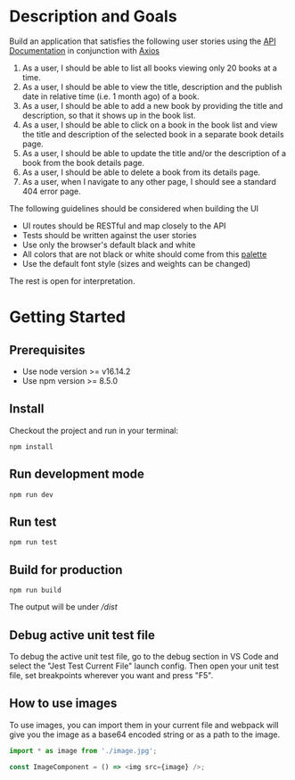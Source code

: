 # Description and Goals

Build an application that satisfies the following user stories using the [API Documentation](https://fakerestapi.azurewebsites.net/index.html) in conjunction with [Axios](https://www.npmjs.com/package/axios)

1. As a user, I should be able to list all books viewing only 20 books at a time.
2. As a user, I should be able to view the title, description and the publish date in relative time (i.e. 1 month ago) of a book.
3. As a user, I should be able to add a new book by providing the title and description, so that it shows up in the book list.
4. As a user, I should be able to click on a book in the book list and view the title and description of the selected book in a separate book details page.
5. As a user, I should be able to update the title and/or the description of a book from the book details page.
6. As a user, I should be able to delete a book from its details page.
7. As a user, when I navigate to any other page, I should see a standard 404 error page.

The following guidelines should be considered when building the UI

- UI routes should be RESTful and map closely to the API
- Tests should be written against the user stories
- Use only the browser's default black and white
- All colors that are not black or white should come from this [palette](https://flatuicolors.com/palette/nl)
- Use the default font style (sizes and weights can be changed)

The rest is open for interpretation.

# Getting Started

## Prerequisites

- Use node version >= v16.14.2
- Use npm version >= 8.5.0

## Install

Checkout the project and run in your terminal:

```
npm install
```

## Run development mode

```
npm run dev
```

## Run test

```
npm run test
```

## Build for production

```
npm run build
```

The output will be under _/dist_

## Debug active unit test file

To debug the active unit test file, go to the debug section in VS Code and select the "Jest Test Current File" launch config.
Then open your unit test file, set breakpoints wherever you want and press "F5".

## How to use images

To use images, you can import them in your current file and webpack will give you the image as a base64 encoded string or as a path to the image.

```javascript
import * as image from './image.jpg';

const ImageComponent = () => <img src={image} />;
```
